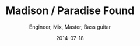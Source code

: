 ---
title: Madison / Paradise Found
subtitle: Engineer, Mix, Master, Bass guitar
category: studio-recording

image: madison

description: Madison started performing professionally at 13, and by 16 years of age, her music was broadcast on island radio stations on a daily basis. Madison has recently relocated to Los Angeles, California in order to expand her career.

soundcloud: 
- name: You Are the One
  id: 205341643

info: http://www.kauaimusicscene.com/a/madison-paradise-found
layout: default
date: 2014-07-18
---